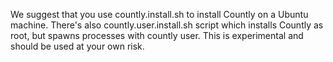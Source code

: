 
We suggest that you use countly.install.sh to install Countly on a Ubuntu machine. There's also 
countly.user.install.sh script which installs Countly as root, but spawns processes with countly user. This is 
experimental and should be used at your own risk.
